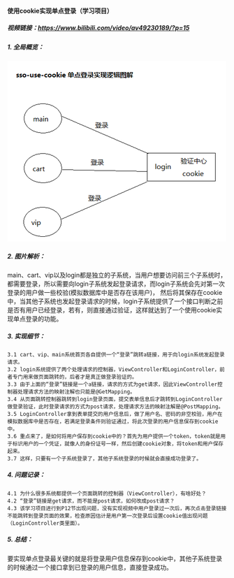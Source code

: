#### 使用cookie实现单点登录（学习项目）

##### 视频链接：https://www.bilibili.com/video/av49230189/?p=15

##### 1. 全局概览：
![](resources/document/img/1-单点登录图解.png)


##### 2. 图片解析：

main、cart、vip以及login都是独立的子系统，当用户想要访问前三个子系统时，都需要登录，所以需要向login子系统发起登录请求，而login子系统会先对第一次登录的用户做一些校验(模拟数据库中是否存在该用户)，
然后将其保存在cookie中，当其他子系统也发起登录请求的时候，login子系统提供了一个接口判断之前是否有用户已经登录，若有，则直接通过验证，这样就达到了一个使用cookie实现单点登录的功能。

##### 3. 实现细节：
    3.1 cart、vip、main系统首页各自提供一个“登录”跳转a链接，用于向login系统发起登录请求。
    3.2 login系统提供了两个处理请求的控制器，ViewController和LoginController，前者专门用来做页面跳转的，后者才是真正做登录验证的。
    3.3 由于上面的“登录”链接是一个a链接，请求的方式为get请求，因此ViewController控制器处理请求方法的映射注解也只能是@GetMapping。
    3.4 从页面跳转控制器跳转到login登录页面，提交表单信息后才跳转到LoginController做登录验证，此时登录请求的方式为post请求，处理请求方法的映射注解是@PostMapping。
    3.5 LoginController拿到表单提交的用户信息后，做了用户名、密码的非空校验，用户在模拟数据库中是否存在，若满足登录条件则验证通过，将此次登录的用户信息保存到cookie中。
    3.6 重点来了，是如何将用户保存到cookie中的？首先为用户提供一个token，token就是用于标识用户的一个凭证，就像人的身份证号一样，然后创建cookie对象，将token和用户保存起来。
    3.7 这样，只要有一个子系统登录了，其他子系统登录的时候就会直接成功登录了。

##### 4. 问题记录：
    4.1 为什么很多系统都提供一个页面跳转的控制器（ViewController），有啥好处？
    4.2 “登录”链接是get请求，而不能是post请求，如何改成post请求？
    4.3 该学习项目进行到P12节出现问题，没有实现视频中用户登录过一次后，再次点击登录链接不能跳转到登录页面的效果，检查原因估计是用户第一次登录后设置cookie值出现问题（LoginController类里面）。
    
##### 5. 总结：
要实现单点登录最关键的就是将登录用户信息保存到cookie中，其他子系统登录的时候通过一个接口拿到已登录的用户信息，直接登录成功。


    